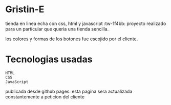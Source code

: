 # Gristin-E

tienda en linea echa con css, html y javascript   :tw-1f4bb:
proyecto realizado para un particular que queria una tienda sencilla.

los colores y formas de los botones fue escojido por el cliente.

# Tecnologias usadas
	HTML
	CSS
	JavaScript
publicada desde github pages.
esta pagina sera actualizada constantemente a peticion del cliente
